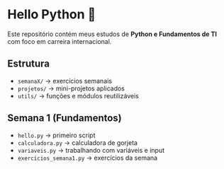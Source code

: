 # Hello Python 🚀

Este repositório contém meus estudos de **Python e Fundamentos de TI** com foco em carreira internacional.

## Estrutura
- `semanaX/` → exercícios semanais
- `projetos/` → mini-projetos aplicados
- `utils/` → funções e módulos reutilizáveis

## Semana 1 (Fundamentos)
- `hello.py` → primeiro script
- `calculadora.py` → calculadora de gorjeta
- `variaveis.py` → trabalhando com variáveis e input
- `exercicios_semana1.py` → exercícios da semana
